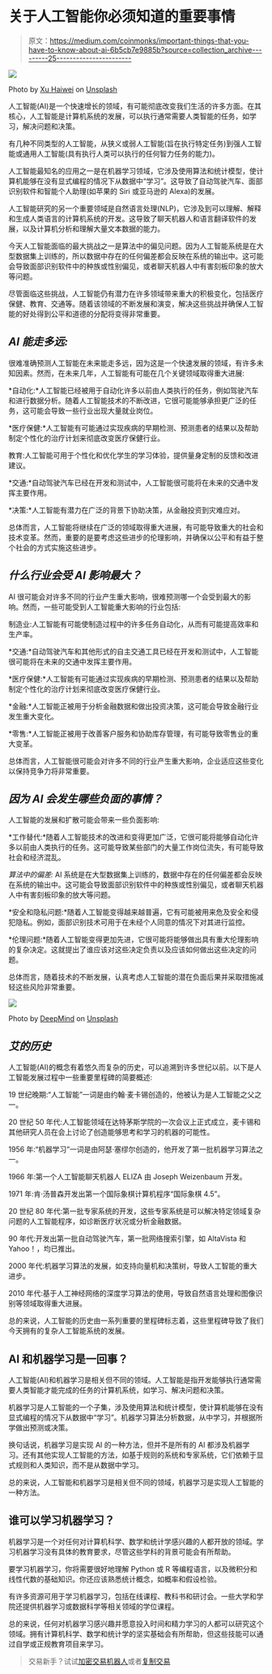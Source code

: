 # 关于人工智能你必须知道的重要事情

> 原文：<https://medium.com/coinmonks/important-things-that-you-have-to-know-about-ai-6b5cb7e9885b?source=collection_archive---------25----------------------->

![](img/8097bd72012546fd0ff6b2f903b8110e.png)

Photo by [Xu Haiwei](https://unsplash.com/@mrsunburnt?utm_source=medium&utm_medium=referral) on [Unsplash](https://unsplash.com?utm_source=medium&utm_medium=referral)

人工智能(AI)是一个快速增长的领域，有可能彻底改变我们生活的许多方面。在其核心，人工智能是计算机系统的发展，可以执行通常需要人类智能的任务，如学习，解决问题和决策。

有几种不同类型的人工智能，从狭义或弱人工智能(旨在执行特定任务)到强人工智能或通用人工智能(具有执行人类可以执行的任何智力任务的能力)。

人工智能最知名的应用之一是在机器学习领域，它涉及使用算法和统计模型，使计算机能够在没有显式编程的情况下从数据中“学习”。这导致了自动驾驶汽车、面部识别软件和智能个人助理(如苹果的 Siri 或亚马逊的 Alexa)的发展。

人工智能研究的另一个重要领域是自然语言处理(NLP)，它涉及到可以理解、解释和生成人类语言的计算机系统的开发。这导致了聊天机器人和语言翻译软件的发展，以及计算机分析和理解大量文本数据的能力。

今天人工智能面临的最大挑战之一是算法中的偏见问题。因为人工智能系统是在大型数据集上训练的，所以数据中存在的任何偏差都会反映在系统的输出中。这可能会导致面部识别软件中的种族或性别偏见，或者聊天机器人中有害刻板印象的放大等问题。

尽管面临这些挑战，人工智能仍有潜力在许多领域带来重大的积极变化，包括医疗保健、教育、交通等。随着该领域的不断发展和演变，解决这些挑战并确保人工智能的好处得到公平和道德的分配将变得非常重要。

## ***AI 能走多远:***

很难准确预测人工智能在未来能走多远，因为这是一个快速发展的领域，有许多未知因素。然而，在未来几年，人工智能有可能在几个关键领域取得重大进展:

*自动化:*人工智能已经被用于自动化许多以前由人类执行的任务，例如驾驶汽车和进行数据分析。随着人工智能技术的不断改进，它很可能能够承担更广泛的任务，这可能会导致一些行业出现大量就业岗位。

*医疗保健:*人工智能有可能通过实现疾病的早期检测、预测患者的结果以及帮助制定个性化的治疗计划来彻底改变医疗保健行业。

教育:人工智能可用于个性化和优化学生的学习体验，提供量身定制的反馈和改进建议。

*交通:*自动驾驶汽车已经在开发和测试中，人工智能很可能将在未来的交通中发挥主要作用。

*决策:*人工智能有潜力在广泛的背景下协助决策，从金融投资到灾难应对。

总体而言，人工智能将继续在广泛的领域取得重大进展，有可能导致重大的社会和技术变革。然而，重要的是要考虑这些进步的伦理影响，并确保以公平和有益于整个社会的方式实施这些进步。

## ***什么行业会受 AI 影响最大？***

AI 很可能会对许多不同的行业产生重大影响，很难预测哪一个会受到最大的影响。然而，一些可能受到人工智能重大影响的行业包括:

制造业:人工智能有可能使制造过程中的许多任务自动化，从而有可能提高效率和生产率。

*交通:*自动驾驶汽车和其他形式的自主交通工具已经在开发和测试中，人工智能很可能将在未来的交通中发挥主要作用。

*医疗保健:*人工智能有可能通过实现疾病的早期检测、预测患者的结果以及帮助制定个性化的治疗计划来彻底改变医疗保健行业。

*金融:*人工智能正被用于分析金融数据和做出投资决策，这可能会导致金融行业发生重大变化。

*零售:*人工智能正被用于改善客户服务和协助库存管理，有可能导致零售业的重大变革。

总体而言，人工智能很可能会对许多不同的行业产生重大影响，企业适应这些变化以保持竞争力将非常重要。

## ***因为 AI 会发生哪些负面的事情？***

人工智能的发展和扩散可能会带来一些负面影响:

*工作替代:*随着人工智能技术的改进和变得更加广泛，它很可能将能够自动化许多以前由人类执行的任务。这可能导致某些部门的大量工作岗位流失，有可能导致社会和经济混乱。

*算法中的偏差:* AI 系统是在大型数据集上训练的，数据中存在的任何偏差都会反映在系统的输出中。这可能会导致面部识别软件中的种族或性别偏见，或者聊天机器人中有害刻板印象的放大等问题。

*安全和隐私问题:*随着人工智能变得越来越普遍，它有可能被用来危及安全和侵犯隐私。例如，面部识别技术可用于在未经个人同意的情况下对其进行监控。

*伦理问题:*随着人工智能变得更加先进，它很可能将能够做出具有重大伦理影响的复杂决定。这就提出了谁应该对这些决定负责以及应该如何做出这些决定的问题。

总体而言，随着技术的不断发展，认真考虑人工智能的潜在负面后果并采取措施减轻这些风险非常重要。

![](img/0526278ab8f13a2928393bf5c87e0605.png)

Photo by [DeepMind](https://unsplash.com/@deepmind?utm_source=medium&utm_medium=referral) on [Unsplash](https://unsplash.com?utm_source=medium&utm_medium=referral)

## ***艾的历史***

人工智能(AI)的概念有着悠久而复杂的历史，可以追溯到许多世纪以前。以下是人工智能发展过程中一些重要里程碑的简要概述:

19 世纪晚期:“人工智能”一词是由约翰·麦卡锡创造的，他被认为是人工智能之父之一。

20 世纪 50 年代:人工智能领域在达特茅斯学院的一次会议上正式成立，麦卡锡和其他研究人员在会上讨论了创造能够思考和学习的机器的可能性。

1956 年:“机器学习”一词是由阿瑟·塞缪尔创造的，他开发了第一批机器学习算法之一。

1966 年:第一个人工智能聊天机器人 ELIZA 由 Joseph Weizenbaum 开发。

1971 年:肯·汤普森开发出第一个国际象棋计算机程序“国际象棋 4.5”。

20 世纪 80 年代:第一批专家系统的开发，这些专家系统是可以解决特定领域复杂问题的人工智能程序，如诊断医疗状况或分析金融数据。

90 年代:开发出第一批自动驾驶汽车，第一批网络搜索引擎，如 AltaVista 和 Yahoo！，均已推出。

2000 年代:机器学习算法的发展，如支持向量机和决策树，导致人工智能的重大进步。

2010 年代:基于人工神经网络的深度学习算法的使用，导致自然语言处理和图像识别等领域取得重大进展。

总的来说，人工智能的历史由一系列重要的里程碑标志着，这些里程碑导致了我们今天拥有的复杂人工智能系统的发展。

## AI 和机器学习是一回事？

人工智能(AI)和机器学习是相关但不同的领域。人工智能是指开发能够执行通常需要人类智能才能完成的任务的计算机系统，如学习、解决问题和决策。

机器学习是人工智能的一个子集，涉及使用算法和统计模型，使计算机能够在没有显式编程的情况下从数据中“学习”。机器学习算法分析数据，从中学习，并根据所学做出预测或决策。

换句话说，机器学习是实现 AI 的一种方法，但并不是所有的 AI 都涉及机器学习。还有其他实现人工智能的方法，如基于规则的系统和专家系统，它们依赖于显式规则和人类知识，而不是从数据中学习。

总的来说，人工智能和机器学习是相关但不同的领域，机器学习是实现人工智能的一种方法。

## 谁可以学习机器学习？

机器学习是一个对任何对计算机科学、数学和统计学感兴趣的人都开放的领域。学习机器学习没有具体的教育要求，尽管这些学科的背景可能会有所帮助。

要学习机器学习，你将需要很好地理解 Python 或 R 等编程语言，以及微积分和线性代数的基础知识。你还应该熟悉统计概念，如概率和假设检验。

有许多资源可用于学习机器学习，包括在线课程、教科书和研讨会。一些大学和学院还提供机器学习或数据科学等相关领域的学位课程。

总的来说，任何对机器学习感兴趣并愿意投入时间和精力学习的人都可以研究这个领域。拥有计算机科学、数学和统计学的坚实基础会有所帮助，但这些技能可以通过自学或正规教育项目来学习。

> 交易新手？试试[加密交易机器人](/coinmonks/crypto-trading-bot-c2ffce8acb2a)或者[复制交易](/coinmonks/top-10-crypto-copy-trading-platforms-for-beginners-d0c37c7d698c)